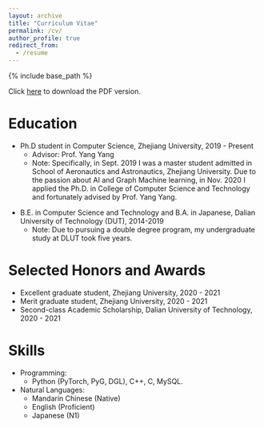 ```yaml
---
layout: archive
title: "Curriculum Vitae"
permalink: /cv/
author_profile: true
redirect_from:
  - /resume
---
```


{% include base_path %}

Click [here](https://github.com/Sunefei/sunefei.github.io/files/YifeiSun_CV.pdf) to download the PDF version.

Education
====== 
* Ph.D student in Computer Science, Zhejiang University, 2019 - Present
  * Advisor: Prof. Yang Yang
  * Note: Specifically, in Sept. 2019 I was a master student admitted in School of Aeronautics and Astronautics, Zhejiang University. Due to the passion about AI and Graph Machine learning, in Nov. 2020 I applied the Ph.D. in College of Computer Science and Technology and fortunately advised by Prof. Yang Yang.
<!-- * B.E. in Computer Science and Technology, Dalian University of Technology (DUT), 2014-2019 -->
* B.E. in Computer Science and Technology and B.A. in Japanese, Dalian University of Technology (DUT), 2014-2019
  * Note: Due to pursuing a double degree program, my undergraduate study at DLUT took five years. 
  <!-- * I earned B.E. in Computer Science and Technology, B.A. in Japanese, and my love story with GLW. -->

<!-- Work experience
======
* Summer 2015: Research Assistant
  * Github University
  * Duties included: Tagging issues
  * Supervisor: Professor Git

* Fall 2015: Research Assistant
  * Github University
  * Duties included: Merging pull requests
  * Supervisor: Professor Hub -->

Selected Honors and Awards
======
* Excellent graduate student, Zhejiang University, 2020 - 2021
* Merit graduate student, Zhejiang University, 2020 - 2021
* Second-class Academic Scholarship, Dalian University of Technology, 2020 - 2021

Skills
======
* Programming: 
  * Python (PyTorch, PyG, DGL), C++, C, MySQL.
* Natural Languages:
  * Mandarin Chinese (Native)
  * English (Proficient)
  * Japanese (N1)